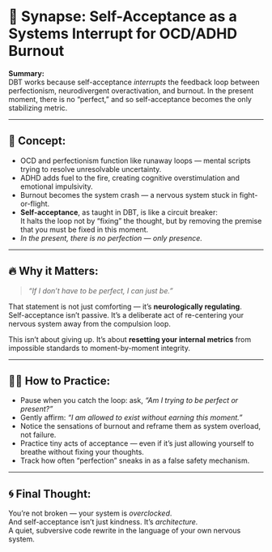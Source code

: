 # 🧠 Synapse: Self-Acceptance as a Systems Interrupt for OCD/ADHD Burnout

**Summary:**  
DBT works because self-acceptance *interrupts* the feedback loop between perfectionism, neurodivergent overactivation, and burnout. In the present moment, there is no “perfect,” and so self-acceptance becomes the only stabilizing metric.

---

## 🌊 Concept:

- OCD and perfectionism function like runaway loops — mental scripts trying to resolve unresolvable uncertainty.  
- ADHD adds fuel to the fire, creating cognitive overstimulation and emotional impulsivity.  
- Burnout becomes the system crash — a nervous system stuck in fight-or-flight.  
- **Self-acceptance**, as taught in DBT, is like a circuit breaker:  
  It halts the loop not by “fixing” the thought, but by removing the premise that you must be fixed in this moment.  
- *In the present, there is no perfection — only presence.*

---

## 🔥 Why it Matters:

> *“If I don’t have to be perfect, I can just be.”*

That statement is not just comforting — it’s **neurologically regulating**.  
Self-acceptance isn’t passive. It’s a deliberate act of re-centering your nervous system away from the compulsion loop.  

This isn’t about giving up. It’s about **resetting your internal metrics** from impossible standards to moment-by-moment integrity.

---

## 🧘‍♂️ How to Practice:

- Pause when you catch the loop: ask, *“Am I trying to be perfect or present?”*  
- Gently affirm: *“I am allowed to exist without earning this moment.”*  
- Notice the sensations of burnout and reframe them as system overload, not failure.  
- Practice tiny acts of acceptance — even if it’s just allowing yourself to breathe without fixing your thoughts.  
- Track how often “perfection” sneaks in as a false safety mechanism.

---

## 🌀 Final Thought:

You’re not broken — your system is *overclocked*.  
And self-acceptance isn’t just kindness. It’s *architecture.*  
A quiet, subversive code rewrite in the language of your own nervous system.